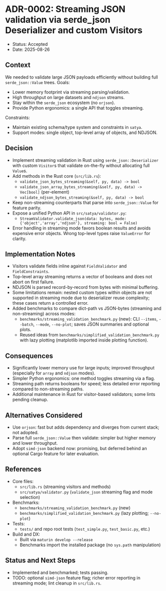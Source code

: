 # ADR-0002: Streaming JSON validation via serde_json Deserializer and custom Visitors

- Status: Accepted
- Date: 2025-08-26

## Context

We needed to validate large JSON payloads efficiently without building full `serde_json::Value` trees. Goals:

- Lower memory footprint via streaming parsing/validation.
- High throughput on large datasets and `ndjson` streams.
- Stay within the `serde_json` ecosystem (no `orjson`).
- Provide Python ergonomics: a single API that toggles streaming.

Constraints:

- Maintain existing schema/type system and constraints in `satya`.
- Support modes: single object, top-level array of objects, and NDJSON.

## Decision

- Implement streaming validation in Rust using `serde_json::Deserializer` with custom `Visitor`s that validate on-the-fly without allocating full `Value`s.
- Add methods in the Rust core (`src/lib.rs`):
  - `validate_json_bytes_streaming(&self, py, data) -> bool`
  - `validate_json_array_bytes_streaming(&self, py, data) -> Vec[bool]` (per-element)
  - `validate_ndjson_bytes_streaming(&self, py, data) -> bool`
- Keep non-streaming counterparts that parse into `serde_json::Value` for feature parity.
- Expose a unified Python API in `src/satya/validator.py`:
  - `StreamValidator.validate_json(data: bytes, mode: {'object','array','ndjson'}, streaming: bool = False)`
- Error handling in streaming mode favors boolean results and avoids expensive error objects. Wrong top-level types raise `ValueError` for clarity.

## Implementation Notes

- Visitors validate fields inline against `FieldValidator` and `FieldConstraints`.
- Top-level array streaming returns a vector of booleans and does not abort on first failure.
- NDJSON is parsed record-by-record from bytes with minimal buffering.
- Some limitations remain: nested custom types within objects are not supported in streaming mode due to deserializer reuse complexity; these cases return a controlled error.
- Added benchmarks to compare dict-path vs JSON-bytes (streaming and non-streaming) across modes:
  - `benchmarks/streaming_validation_benchmark.py` (new): CLI `--items`, `--batch`, `--mode`, `--no-plot`; saves JSON summaries and optional plots.
  - Reused ideas from `benchmarks/simplified_validation_benchmark.py` with lazy plotting (matplotlib imported inside plotting function).

## Consequences

- Significantly lower memory use for large inputs; improved throughput (especially for `array` and `ndjson` modes).
- Simpler Python ergonomics: one method toggles streaming via a flag.
- Streaming path returns booleans for speed; less detailed error reporting compared to non-streaming paths.
- Additional maintenance in Rust for visitor-based validators; some lints pending cleanup.

## Alternatives Considered

- Use `orjson`: fast but adds dependency and diverges from current stack; not adopted.
- Parse full `serde_json::Value` then validate: simpler but higher memory and lower throughput.
- Adopt `simd-json` backend now: promising, but deferred behind an optional Cargo feature for later evaluation.

## References

- Core files:
  - `src/lib.rs` (streaming visitors and methods)
  - `src/satya/validator.py` (`validate_json` streaming flag and mode selection)
- Benchmarks:
  - `benchmarks/streaming_validation_benchmark.py` (new)
  - `benchmarks/simplified_validation_benchmark.py` (lazy plotting; `--no-plot`)
- Tests:
  - `tests/` and repo root tests (`test_simple.py`, `test_basic.py`, etc.)
- Build and DX:
  - Built via `maturin develop --release`
  - Benchmarks import the installed package (no `sys.path` manipulation)

## Status and Next Steps

- Implemented and benchmarked; tests passing.
- TODO: optional `simd-json` feature flag; richer error reporting in streaming mode; lint cleanup in `src/lib.rs`.
